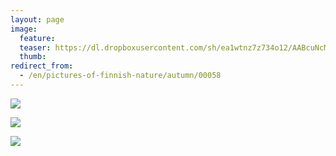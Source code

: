 ```yaml
---
layout: page
image:
  feature:
  teaser: https://dl.dropboxusercontent.com/sh/ea1wtnz7z734o12/AABcuNcM7dz8k8NhXGlwRcqGa/luontokuvat/syksy/DSC48972-245px.jpg
  thumb:
redirect_from:
  - /en/pictures-of-finnish-nature/autumn/00058
---
```


[![](https://dl.dropboxusercontent.com/sh/ea1wtnz7z734o12/AACxb94arprnUxy8XcY_x1_Ha/luontokuvat/syksy/DSC48972-800px.jpg)](https://dl.dropboxusercontent.com/sh/ea1wtnz7z734o12/AAAfYABt8QQCX82yezLGrx0Ea/luontokuvat/syksy/DSC48972.jpg)

[![](https://dl.dropboxusercontent.com/sh/ea1wtnz7z734o12/AACHR5b3QWXfc4YA3B3gxekka/luontokuvat/syksy/DSC48971-800px.jpg)](https://dl.dropboxusercontent.com/sh/ea1wtnz7z734o12/AADBSobcuHg4pVl_Ir59bWWFa/luontokuvat/syksy/DSC48971.jpg)

[![](https://dl.dropboxusercontent.com/sh/ea1wtnz7z734o12/AADAMMRFBgNcKSablQR7QW9Ua/luontokuvat/syksy/DSC48947-800px.jpg)](https://dl.dropboxusercontent.com/sh/ea1wtnz7z734o12/AADdqvd_ixhZz8m1-Cs-BtGga/luontokuvat/syksy/DSC48947.jpg)

